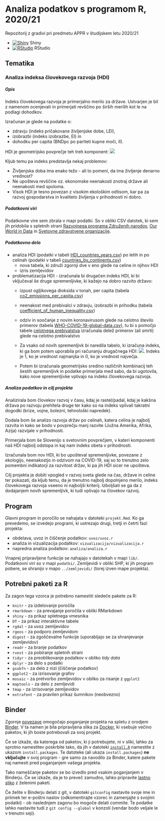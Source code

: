 # Analiza podatkov s programom R, 2020/21

Repozitorij z gradivi pri predmetu APPR v študijskem letu 2020/21

* [![Shiny](http://mybinder.org/badge.svg)](http://mybinder.org/v2/gh/CebuljIza/APPR-2020-21/master?urlpath=shiny/APPR-2020-21/projekt.Rmd) Shiny
* [![RStudio](http://mybinder.org/badge.svg)](http://mybinder.org/v2/gh/CebuljIza/APPR-2020-21/master?urlpath=rstudio) RStudio

## Tematika

### Analiza indeksa človekovega razvoja (HDI)

##### Opis 
Indeks človekovega razvoja je primerjalno merilo za države.
Ustvarjen je bil z namenom ocenjevati in primerjati revščino po širših merilih kot le na podlagi dohodkov.

Izračunan je glede na podatke o:
* zdravju (indeks pričakovane življenjske dobe, LEI), 
* izobrazbi (indeks izobrazbe, EI) in 
* dohodku per capita (BNDpc po pariteti kupne moči, II). 

HDI je geometrijsko povprečje teh treh komponent: <img src="https://render.githubusercontent.com/render/math?math=HDI = \sqrt[3]{LEI * EI * II}">

Kljub temu pa indeks predstavlja nekaj problemov:
* Življenjska doba ima enako težo - ali to pomeni, da ima življenje denarno vrednost?
* Ne upošteva revščine oz. ekonomske neenakosti znotraj države ali neenakosti med spoloma.
* Visok HDI je tesno povezan z visokim ekološkim odtisom, kar pa za razvoj gospodarstva in kvaliteto življenja v prihodnosti ni dobro.

##### Podatkovni viri
Podatkovne vire sem zbrala v mapi podatki. So v obliki CSV datotek, ki sem jih pridobila s spletnih strani [Razvojnega programa Združenih narodov](http://hdr.undp.org/en/data#), [Our World in Data](https://ourworldindata.org/co2-emissions) in [Svetovne zdravstvene organizacije](https://covid19.who.int/table).

##### Podatkovno delo
* analiza HDI (podatki v tabeli [HDI_countries_years.csv](podatki/HDI_countries_years.csv)) po letih in po celinah (podatki v tabeli [countries_by_continents.csv](podatki/countries_by_continents.csv))
  * nova tabela, ki združi zgornji dve v eno glede na celine in njihov HDI
  * izris zemljevidov
* problematizacija HDI - izračunala bi drugačen indeks HDI, ki bi vključeval še druge spremenljivke, ki kažejo na dobro razvito državo:
  * izpust ogljikovega dioksida v tonah, per capita (tabela [co2_emissions_per_capita.csv](podatki/co2_emissions_per_capita.csv))
  * neenakost med prebivalci v zdravju, izobrazbi in prihodku (tabela [coefficient_of_human_inequality.csv](podatki/coefficient_of_human_inequality.csv))
  * odziv in soočanje z novim koronavirusom glede na celotno število primerov (tabela [WHO-COVID-19-global-data.csv](podatki/WHO-COVID-19-global-data.csv)), tu bi s pomočjo tabele [celotnega prebivalstva](podatki/WPP2019_TotalPopulationBySex.csv) izračunala delež primerov (ali smrti) glede na celotno prebivalstvo
  
  * Za vsako od novih spremenljivk bi naredila tabelo, ki izračuna indeks, ki ga bom potem uporabila pri računanju drugačnega HDI: <img src="https://render.githubusercontent.com/render/math?math=INDEX = 1 - \frac{vrednost - vrednost_{max}}{vrednost_{max} - vrednost_{min}}">. Indeks je 1, ko je vrednost najmanjša in 0, ko je vrednost največja.
  
  * Potem bi izračunala geometrijsko sredino različnih kombinacij teh šestih spremenljivk in podatke primerjala med sabo, da bi ugotovila, kako nove spremenljivke vplivajo na indeks človekovega razvoja. 
  
##### Analiza podatkov in cilj projekta
Analizirala bom človekov razvoj v času, kdaj je rastel/padal, kdaj je kakšna država po razvoju prehitela druge ter kako so na indeks vplivali takratni dogodki (krize, vojne, bolezni, tehnološki napredek). 

Dodala bom še analizo razvoja držav po celinah, katera celina je najbolj razvita in kako se bodo v povprečju manj razvite (Južna Amerika, Afrika, Azija) razvijale v prihodnosti.

Primerjala bom še Slovenijo s svetovnim povprečjem, v kateri komponenti naš HDI najbolj odstopa in kaj nam indeks obeta v prihodnosti.

Izračunala bom nov HDI, ki bo upošteval spremenljivke, povezane z ekologijo, neenakostjo in odzivom na COVID-19, saj so to trenutno zelo pomembni indikatorji za razvitost držav, ki pa jih HDI sicer ne upošteva.

Cilj projekta je dobiti vpogled v razvoj sveta glede na čas, države in celine ter pokazati, da kljub temu, da je trenutno najbolj dopolnjeno merilo, indeks človekovega razvoja vseeno ni najboljši kriterij. Izboljšati se ga da z dodajanjem novih spremenljivk, ki tudi vplivajo na človekov razvoj. 

## Program

Glavni program in poročilo se nahajata v datoteki `projekt.Rmd`.
Ko ga prevedemo, se izvedejo programi, ki ustrezajo drugi, tretji in četrti fazi projekta:

* obdelava, uvoz in čiščenje podatkov: `uvoz/uvoz.r`
* analiza in vizualizacija podatkov: `vizualizacija/vizualizacija.r`
* napredna analiza podatkov: `analiza/analiza.r`

Vnaprej pripravljene funkcije se nahajajo v datotekah v mapi `lib/`.
Podatkovni viri so v mapi `podatki/`.
Zemljevidi v obliki SHP, ki jih program pobere,
se shranijo v mapo `../zemljevidi/` (torej izven mape projekta).

## Potrebni paketi za R

Za zagon tega vzorca je potrebno namestiti sledeče pakete za R:

* `knitr` - za izdelovanje poročila
* `rmarkdown` - za prevajanje poročila v obliki RMarkdown
* `shiny` - za prikaz spletnega vmesnika
* `DT` - za prikaz interaktivne tabele
* `rgdal` - za uvoz zemljevidov
* `rgeos` - za podporo zemljevidom
* `digest` - za zgoščevalne funkcije (uporabljajo se za shranjevanje zemljevidov)
* `readr` - za branje podatkov
* `rvest` - za pobiranje spletnih strani
* `tidyr` - za preoblikovanje podatkov v obliko *tidy data*
* `dplyr` - za delo s podatki
* `gsubfn` - za delo z nizi (čiščenje podatkov)
* `ggplot2` - za izrisovanje grafov
* `mosaic` - za pretvorbo zemljevidov v obliko za risanje z `ggplot2`
* `maptools` - za delo z zemljevidi
* `tmap` - za izrisovanje zemljevidov
* `extrafont` - za pravilen prikaz šumnikov (neobvezno)

## Binder

Zgornje [povezave](#analiza-podatkov-s-programom-r-202021)
omogočajo poganjanje projekta na spletu z orodjem [Binder](https://mybinder.org/).
V ta namen je bila pripravljena slika za [Docker](https://www.docker.com/),
ki vsebuje večino paketov, ki jih boste potrebovali za svoj projekt.

Če se izkaže, da katerega od paketov, ki ji potrebujete, ni v sliki,
lahko za sprotno namestitev poskrbite tako,
da jih v datoteki [`install.R`](install.R) namestite z ukazom `install.packages`.
Te datoteke (ali ukaza `install.packages`) **ne vključujte** v svoj program -
gre samo za navodilo za Binder, katere pakete naj namesti pred poganjanjem vašega projekta.

Tako nameščanje paketov se bo izvedlo pred vsakim poganjanjem v Binderju.
Če se izkaže, da je to preveč zamudno,
lahko pripravite [lastno sliko](https://github.com/jaanos/APPR-docker) z želenimi paketi.

Če želite v Binderju delati z git,
v datoteki `gitconfig` nastavite svoje ime in priimek ter e-poštni naslov
(odkomentirajte vzorec in zamenjajte s svojimi podatki) -
ob naslednjem zagonu bo mogoče delati commite.
Te podatke lahko nastavite tudi z `git config --global` v konzoli
(vendar bodo veljale le v trenutni seji).
